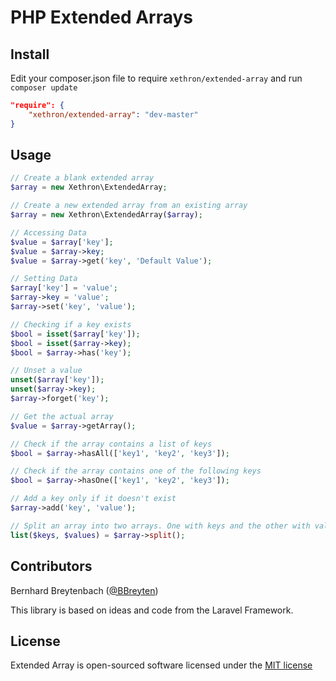 PHP Extended Arrays
===================

Install
-------

Edit your composer.json file to require `xethron/extended-array` and run `composer update`
```json
"require": {
    "xethron/extended-array": "dev-master"
}
```

Usage
-----

```php
// Create a blank extended array
$array = new Xethron\ExtendedArray;

// Create a new extended array from an existing array
$array = new Xethron\ExtendedArray($array);

// Accessing Data
$value = $array['key'];
$value = $array->key;
$value = $array->get('key', 'Default Value');

// Setting Data
$array['key'] = 'value';
$array->key = 'value';
$array->set('key', 'value');

// Checking if a key exists
$bool = isset($array['key']);
$bool = isset($array->key);
$bool = $array->has('key');

// Unset a value
unset($array['key']);
unset($array->key);
$array->forget('key');

// Get the actual array
$value = $array->getArray();

// Check if the array contains a list of keys
$bool = $array->hasAll(['key1', 'key2', 'key3']);

// Check if the array contains one of the following keys
$bool = $array->hasOne(['key1', 'key2', 'key3']);

// Add a key only if it doesn't exist
$array->add('key', 'value');

// Split an array into two arrays. One with keys and the other with values.
list($keys, $values) = $array->split();
```

Contributors
------------

Bernhard Breytenbach ([@BBreyten](https://twitter.com/BBreyten))

This library is based on ideas and code from the Laravel Framework.

License
----------

Extended Array is open-sourced software licensed under the [MIT license](http://opensource.org/licenses/MIT)